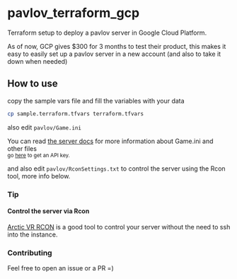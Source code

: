 # pavlov_terraform_gcp
Terraform setup to deploy a pavlov server in Google Cloud Platform.

As of now, GCP gives $300 for 3 months to test their product, this makes it easy to easily set up a pavlov server in a new account (and also to take it down when needed)

## How to use

copy the sample vars file and fill the variables with your data
```bash
cp sample.terraform.tfvars terraform.tfvars
```
also edit `pavlov/Game.ini`

You can read [the server docs](http://wiki.pavlov-vr.com/index.php?title=Dedicated_server#Configuring_Game.ini) for more information about Game.ini and other files
<br><sub>go [here](https://pavlov-ms.vankrupt.com/servers/v1/key) to get an API key.</sub>

and also edit `pavlov/RconSettings.txt` to control the server using the Rcon tool, more info below.


### Tip
#### Control the server via Rcon
[Arctic VR RCON](https://pavlovrcon.com/rcon/) is a good tool to control your server without the need to ssh into the instance.

### Contributing
Feel free to open an issue or a PR =)

